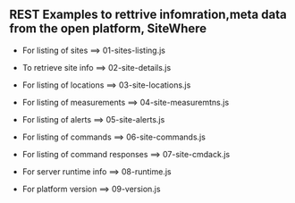 ## REST Examples to rettrive infomration,meta data from the open platform, SiteWhere

* For listing of sites              ==> 01-sites-listing.js

* To retrieve site info             ==> 02-site-details.js

* For listing of locations          ==> 03-site-locations.js

* For listing of measurements       ==> 04-site-measuremtns.js

* For listing of alerts             ==> 05-site-alerts.js

* For listing of commands           ==> 06-site-commands.js

* For listing of command responses  ==> 07-site-cmdack.js

* For server runtime info           ==> 08-runtime.js

* For platform version              ==> 09-version.js




